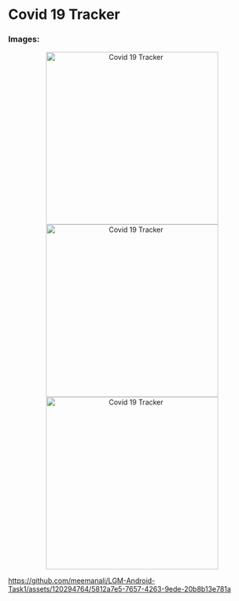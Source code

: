 # Covid 19 Tracker

<h3>Images:</h3>
<p align="center">
  <img src="https://github.com/meemanali/LGM-Android-Task1/blob/main/Covid%2019%20Tracker%201.png" alt="Covid 19 Tracker" width="350" title="Main List">
  <img src="https://github.com/meemanali/LGM-Android-Task1/blob/main/Covid%2019%20Tracker%202.png" alt="Covid 19 Tracker" width="350" title="Sub List">
  <img src="https://github.com/meemanali/LGM-Android-Task1/blob/main/Covid%2019%20Tracker%203.png" alt="Covid 19 Tracker" width="350" title="Loading">
</p>


https://github.com/meemanali/LGM-Android-Task1/assets/120294764/5812a7e5-7657-4263-9ede-20b8b13e781a

<!--
<h3>Video:</h3>
<video width="320" height="240">
  <source src="https://github.com/meemanali/LGM-Android-Task1/blob/main/Covid%2019%20Tracker.mp4" type="video/mp4">
</video> 
-->
